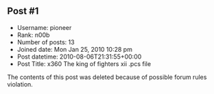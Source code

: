 ## Post #1
- Username: pioneer
- Rank: n00b
- Number of posts: 13
- Joined date: Mon Jan 25, 2010 10:28 pm
- Post datetime: 2010-08-06T21:31:55+00:00
- Post Title: x360 The king of fighters xii .pcs file

The contents of this post was deleted because of possible forum rules violation.
